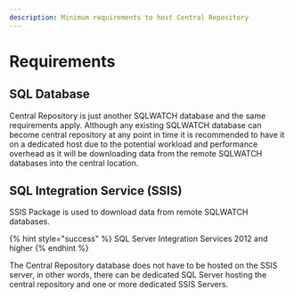 ```yaml
---
description: Minimum requirements to host Central Repository
---
```


# Requirements

## SQL Database

Central Repository is just another SQLWATCH database and the same requirements apply. Although any existing SQLWATCH database can become central repository at any point in time it is recommended to have it on a dedicated host due to the potential workload and performance overhead as it will be downloading data from the remote SQLWATCH  databases into the central location.

## SQL Integration Service \(SSIS\)

SSIS Package is used to download data from remote SQLWATCH databases.

{% hint style="success" %}
SQL Server Integration Services 2012 and higher
{% endhint %}

The Central Repository database does not have to be hosted on the SSIS server, in other words, there can be dedicated SQL Server hosting the central repository and one or more dedicated SSIS Servers.



